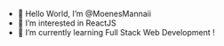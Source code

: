 - 👋 Hello World, I’m @MoenesMannaii
- 👀 I’m interested in ReactJS
- 🌱 I’m currently learning Full Stack Web Development !

